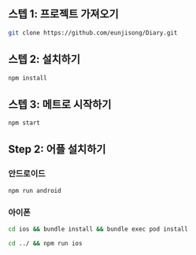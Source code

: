 ## 스텝 1: 프로젝트 가져오기  

```sh
git clone https://github.com/eunjisong/Diary.git
```

## 스텝 2: 설치하기 

```sh
npm install
```

## 스텝 3: 메트로 시작하기

```sh
npm start
```

## Step 2: 어플 설치하기 

### 안드로이드

```sh
npm run android
```

### 아이폰

```sh
cd ios && bundle install && bundle exec pod install
```

```sh
cd ../ && npm run ios
```